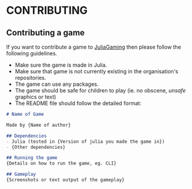 # CONTRIBUTING

## Contributing a game

If you want to contribute a game to [JuliaGaming](https://github.com/JuliaGaming) then please follow the following guidelines.

- Make sure the game is made in Julia.
- Make sure that game is not currently existing in the organisation's repositories.
- The game can use any packages.
- The game should be safe for children to play (ie. no obscene, _unsafe_ graphics or text)
- The README file should follow the detailed format:
```markdown
# Name of Game

Made by {Name of author}

## Dependencies
- Julia (tested in {Version of julia you made the game in})
- {Other dependencies}

## Running the game
{Details on how to run the game, eg. CLI}

## Gameplay
{Screenshots or text output of the gameplay}
```